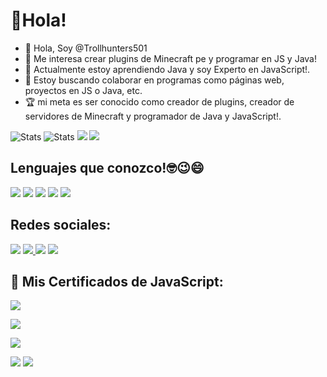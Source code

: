 # 👋Hola!
 - 👋 Hola, Soy @Trollhunters501
 - 👀 Me interesa crear plugins de Minecraft pe y programar en JS y Java!
 - 🌱 Actualmente estoy aprendiendo Java y soy Experto en JavaScript!.
 - 💞️ Estoy buscando colaborar en programas como páginas web, proyectos en JS o Java, etc.
 - 🏆 mi meta es ser conocido como creador de plugins, creador de servidores de Minecraft y programador de Java y JavaScript!.


![Stats](https://github-readme-stats.vercel.app/api?username=Trollhunters501&theme=dark&show_icons=true&count_private=true&include_all_commits=true) 
![Stats](https://github-readme-stats.vercel.app/api/top-langs/?username=Trollhunters501&show_icons=true&theme=dark)
![](https://github-readme-streak-stats.herokuapp.com/?user=Trollhunters501&theme=dark&hide_border=false)
![](https://github-profile-trophy.vercel.app/?username=Trollhunters501&theme=radical&no-frame=false&no-bg=true&margin-w=4)
## Lenguajes que conozco!🤓😉😄

![](https://img.shields.io/badge/Canva-%2300C4CC.svg?style=for-the-badge&logo=Canva&logoColor=white)
![](https://img.shields.io/badge/html5-%23E34F26.svg?style=for-the-badge&logo=html5&logoColor=white)
![](https://img.shields.io/badge/javascript-%23323330.svg?style=for-the-badge&logo=javascript&logoColor=%23F7DF1E)
![](https://img.shields.io/badge/java-%23ED8B00.svg?style=for-the-badge&logo=openjdk&logoColor=white)
![](https://img.shields.io/badge/css3-%231572B6.svg?style=for-the-badge&logo=css3&logoColor=white)

## Redes sociales:
<a href="https://creadoresgames.blogspot.com/?m=1"><img src="https://img.shields.io/badge/Blogger-FF5722?style=for-the-badge&logo=blogger&logoColor=white" /></a>
<a href="https://m.youtube.com/channel/UC0Y6PCdP58OKnGpDDDG6EcQ"> <img src="https://img.shields.io/badge/YouTube-FF0000?style=for-the-badge&logo=youtube&logoColor=white"/> </a>
<a href="https://discord.gg/HeMbkhnYMR"><img src="https://img.shields.io/badge/Discord-5865F2?style=for-the-badge&logo=discord&logoColor=white"/></a>
<a href="https://www.facebook.com/profile.php?id=100089507007036&mibextid=ZbWKwL"> <img src="https://img.shields.io/badge/Facebook-1877F2?style=for-the-badge&logo=facebook&logoColor=white"/></a>

## 📄 Mis Certificados de JavaScript:

![](https://github.com/Trollhunters501/Trollhunters501/blob/main/certificates/ReactNative-snapshot-image4317038488454456310.png)

![](https://github.com/Trollhunters501/Trollhunters501/blob/main/certificates/ReactNative-snapshot-image3317335723381722587.png)

![](https://github.com/Trollhunters501/Trollhunters501/blob/main/certificates/Screenshot_20230306-211720448~2.png)

![](https://github.com/Trollhunters501/Trollhunters501/blob/main/certificates/Screenshot_20230317-181101~2.png)
![](https://github.com/Trollhunters501/Trollhunters501/blob/main/certificates/Screenshot_20230326-233907~2.png)

<!---
Trollhunters501/Trollhunters501 su página ✨ special ✨  causado por `README.md` (this file) aparece en tu GitHub profile.
You can click the Preview link to take a look at your changes.
--->
